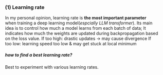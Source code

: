 ### (1) Learning rate
In my personal opinion, learning rate is **the most important parameter** when training a deep learning model(*espcially LLM transformer*). Its main idea is to control how much a model learns from each batch of data; It indicates how much the weights are updated during backpropagation based on the loss value.
If too high: drastic updates → may cause divergence
If too low: learning speed too low & may get stuck at local minimum
##### how to find a best learning rate?
Best to experiment with various learning rates.

